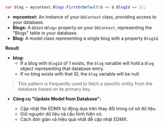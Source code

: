 ```cs
var blog = mycontext.Blogs.FirstOrDefault(b => b.BlogId == 1); 
```
- **mycontext:** An instance of your `DbContext` class, providing access to your database.
- **Blogs:** A `DbSet<Blog>` property on your `DbContext`, representing the "Blogs" table in your database.
- **Blog:** A model class representing a single blog with a property `BlogId`.

**Result**
- **blog:**
    - If a blog with `BlogId` of 1 exists, the `blog` variable will hold a `Blog` object representing that database entry.
    - If no blog exists with that ID, the `blog` variable will be null.
> This pattern is frequently used to fetch a specific entity from the database based on its primary key.

- **Công cụ "Update Model from Database":**
    
    - Cập nhật file EDMX tự động dựa trên thay đổi trong cơ sở dữ liệu.
    - Giữ nguyên dữ liệu và cấu hình hiện có.
    - Cách đơn giản và hiệu quả nhất để cập nhật EDMX.
